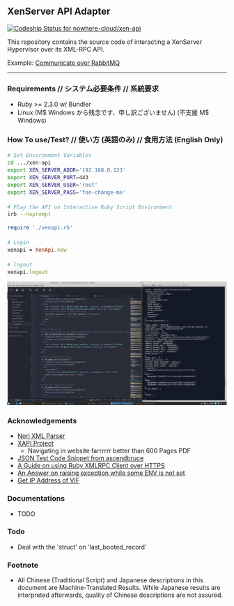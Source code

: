 ## XenServer API Adapter

[ ![Codeship Status for nowhere-cloud/xen-api](https://app.codeship.com/projects/4d2a9250-d4a2-0134-07f4-1aaf05821783/status?branch=master)](https://app.codeship.com/projects/202210)

This repository contains the source code of interacting a XenServer Hypervisor over its XML-RPC API.

Example: [Communicate over RabbitMQ](amqpd.rb)

---

### Requirements // システム必要条件 // 系統要求
* Ruby >= 2.3.0 w/ Bundler
* Linux (M$ Windows から残念です、申し訳ございません) (不支援 M$ Windows)

### How To use/Test? // 使い方 (英語のみ) // 食用方法 (English Only)
```sh
# Set Environment Variables
cd .../xen-api
export XEN_SERVER_ADDR='192.168.0.123'
export XEN_SERVER_PORT=443
export XEN_SERVER_USER='root'
export XEN_SERVER_PASS='foo-change-me'

# Play the API on Interactive Ruby Script Environment
irb --noprompt
```
```ruby
require './xenapi.rb'

# Login
xenapi = XenApi.new

# logout
xenapi.logout

```

![Screenshot](screenshot.png?raw=true)
### Acknowledgements
* [Nori XML Parser](https://github.com/savonrb/nori)
* [XAPI Project](https://xapi-project.github.io/)
  * Navigating in website farrrrrr better than 600 Pages PDF
* [JSON Test Code Snippet from ascendbruce](https://gist.github.com/ascendbruce/7070951)
* [A Guide on using Ruby XMLRPC Client over HTTPS](https://stelfox.net/blog/2012/02/rubys-xmlrpc-client-and-ssl/)
* [An Answer on raising exception while some ENV is not set](https://stackoverflow.com/questions/11918905/ruby-which-exception-is-best-to-handle-unset-environment-variables)
* [Get IP Address of VIF](http://discussions.citrix.com/topic/244784-how-to-get-ip-address-of-vm-network-adapters/)

### Documentations
* TODO

### Todo
* Deal with the 'struct' on 'last_booted_record'

### Footnote
* All Chinese (Traditional Script) and Japanese descriptions in this document are Machine-Translated Results.
While Japanese results are interpreted afterwards, quality of Chinese descriptions are not assured.
